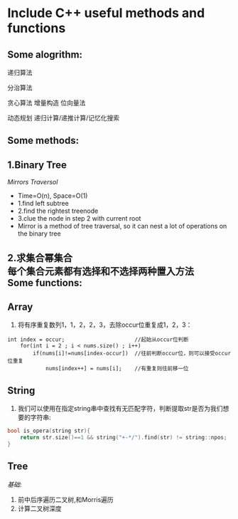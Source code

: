 Include C++ useful methods and functions
================================
Some alogrithm:
---------------
递归算法

分治算法

贪心算法
增量构造
位向量法

动态规划
递归计算/递推计算/记忆化搜索

  
  
Some methods:
-------------
1.Binary Tree
--------------
*Mirrors Traversol*<br>
- Time=O(n), Space=O(1)<br>
- 1.find left subtree<br>
- 2.find the rightest treenode<br>
- 3.clue the node in step 2 with current root<br>
- Mirror is a method of tree traversal, so it can nest a lot of operations on the binary tree<br>

2.求集合幂集合<br>
每个集合元素都有选择和不选择两种置入方法<br>
Some functions:
---------------
Array
-----
1. 将有序重复数列1，1，2，2，3，去除occur位重复成1，2，3：
```
int index = occur;                      //起始从occur位判断
    for(int i = 2 ; i < nums.size() ; i++)
        if(nums[i]!=nums[index-occur])  //往前判断occur位，则可以接受occur位重复
            nums[index++] = nums[i];    //有重复则往前移一位
```

String
------
1. 我们可以使用在指定string串中查找有无匹配字符，判断提取str是否为我们想要的字符串:
```C++
bool is_opera(string str){
    return str.size()==1 && string("+-*/").find(str) != string::npos;
}
```

Tree
----
*基础*:
1. 前中后序遍历二叉树,和Morris遍历<br>
2. 计算二叉树深度<br>
